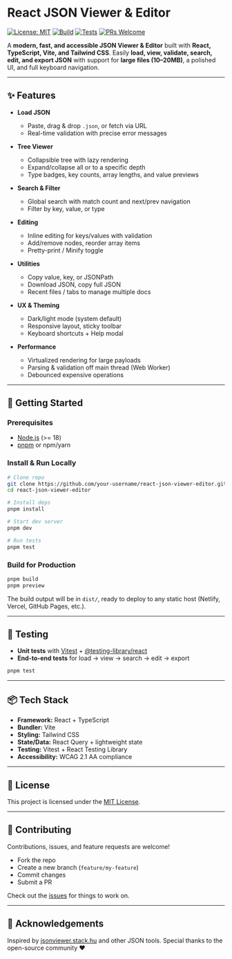 # React JSON Viewer & Editor

[![License: MIT](https://img.shields.io/badge/License-MIT-green.svg)](LICENSE)
[![Build](https://img.shields.io/github/actions/workflow/status/hanoj-budime/react-json-viewer-editor/ci.yml)]()
[![Tests](https://img.shields.io/github/actions/workflow/status/hanoj-budime/react-json-viewer-editor/test.yml?label=tests)]()
[![PRs Welcome](https://img.shields.io/badge/PRs-welcome-brightgreen.svg)]()

A **modern, fast, and accessible JSON Viewer & Editor** built with **React, TypeScript, Vite, and Tailwind CSS**.
Easily **load, view, validate, search, edit, and export JSON** with support for **large files (10–20MB)**, a polished UI, and full keyboard navigation.

<!-- 👉 Try it live: [Demo Page](#) *(add link once deployed)* -->
---

## ✨ Features

* **Load JSON**

  * Paste, drag & drop `.json`, or fetch via URL
  * Real-time validation with precise error messages

* **Tree Viewer**

  * Collapsible tree with lazy rendering
  * Expand/collapse all or to a specific depth
  * Type badges, key counts, array lengths, and value previews

* **Search & Filter**

  * Global search with match count and next/prev navigation
  * Filter by key, value, or type

* **Editing**

  * Inline editing for keys/values with validation
  * Add/remove nodes, reorder array items
  * Pretty-print / Minify toggle

* **Utilities**

  * Copy value, key, or JSONPath
  * Download JSON, copy full JSON
  * Recent files / tabs to manage multiple docs

* **UX & Theming**

  * Dark/light mode (system default)
  * Responsive layout, sticky toolbar
  * Keyboard shortcuts + Help modal

* **Performance**

  * Virtualized rendering for large payloads
  * Parsing & validation off main thread (Web Worker)
  * Debounced expensive operations

---

## 🚀 Getting Started

### Prerequisites

* [Node.js](https://nodejs.org/) (>= 18)
* [pnpm](https://pnpm.io/) or npm/yarn

### Install & Run Locally

```bash
# Clone repo
git clone https://github.com/your-username/react-json-viewer-editor.git
cd react-json-viewer-editor

# Install deps
pnpm install

# Start dev server
pnpm dev

# Run tests
pnpm test
```

### Build for Production

```bash
pnpm build
pnpm preview
```

The build output will be in `dist/`, ready to deploy to any static host (Netlify, Vercel, GitHub Pages, etc.).

---

## 🧪 Testing

* **Unit tests** with [Vitest](https://vitest.dev/) + [@testing-library/react](https://testing-library.com/docs/react-testing-library/intro/)
* **End-to-end tests** for load → view → search → edit → export

```bash
pnpm test
```

---

## 📦 Tech Stack

* **Framework:** React + TypeScript
* **Bundler:** Vite
* **Styling:** Tailwind CSS
* **State/Data:** React Query + lightweight state
* **Testing:** Vitest + React Testing Library
* **Accessibility:** WCAG 2.1 AA compliance

---

## 📜 License

This project is licensed under the [MIT License](LICENSE).

---

## 🤝 Contributing

Contributions, issues, and feature requests are welcome!

* Fork the repo
* Create a new branch (`feature/my-feature`)
* Commit changes
* Submit a PR

Check out the [issues](../../issues) for things to work on.

---

## 🌟 Acknowledgements

Inspired by [jsonviewer.stack.hu](http://jsonviewer.stack.hu) and other JSON tools.
Special thanks to the open-source community ❤️